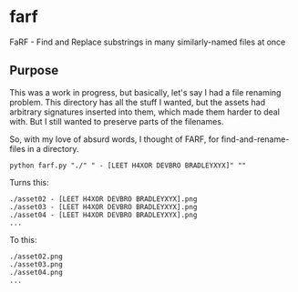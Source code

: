 # farf
FaRF - Find and Replace substrings in many similarly-named files at once

## Purpose
This was a work in progress, but basically, let's say I had a file renaming problem. 
This directory has all the stuff I wanted, but the assets had arbitrary signatures inserted into them, which made them harder to deal with. But I still wanted to preserve parts of the filenames. 

So, with my love of absurd words, I thought of FARF, for find-and-rename-files in a directory. 

```python farf.py "./" " - [LEET H4XOR DEVBRO BRADLEYXYX]" ""```

Turns this:

```./asset01 - [LEET H4XOR DEVBRO BRADLEYXYX].png
./asset02 - [LEET H4XOR DEVBRO BRADLEYXYX].png
./asset03 - [LEET H4XOR DEVBRO BRADLEYXYX].png
./asset04 - [LEET H4XOR DEVBRO BRADLEYXYX].png
...
```
To this:

```./asset01.png
./asset02.png
./asset03.png
./asset04.png
...
```
